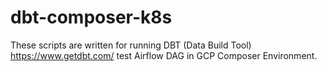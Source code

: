 # dbt-composer-k8s
These scripts are written for running DBT (Data Build Tool) https://www.getdbt.com/ test Airflow DAG in GCP Composer Environment.
